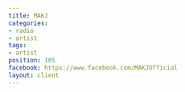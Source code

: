 ```yaml
---
title: MAKJ
categories:
- radio
- artist
tags:
- artist
position: 105
facebook: https://www.facebook.com/MAKJOfficial
layout: client
---
```


